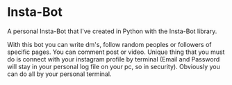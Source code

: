 # Insta-Bot
A personal Insta-Bot that I've created in Python with the Insta-Bot library.

With this bot you can write dm's, follow random peoples or followers of specific pages. You can comment post or video.
Unique thing that you must do is connect with your instagram profile by terminal (Email and Password will stay in your personal log file on your pc, so in security).
Obviously you can do all by your personal terminal.
